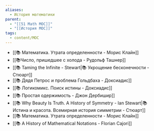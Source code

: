 ```yaml
---
aliases:
  - История математики
parent:
  - "[[51 Math MOC]]"
  - "[[История MOC]]"
tags:
  - content/MOC
---
```



- [[📚 Математика. Утрата определенности - Морис Клайн]]
- [[📚Число, пришедшее с холода - Рудольф Ташнер]]
- [[📚 Taming the Infinite - Stewart|📚 Укрощение бесконечности - Стюарт]]
- [[📚 Дядя Петрос и проблема Гольдбаха - Доксиадис]]
- [[📚 Логикомикс. Поиск истины -  Доксиадис]]
- [[📚 Простая одержимость - Джон Дербишир]] 
- [[📚 Why Beauty Is Truth. A History of Symmetry - Ian Stewart|📚 Истина и красота. Всемирная история симметрии - Стюарт]]
- [[📚 Математика. Утрата определенности - Морис Клайн]]
- [[📚 A History of Mathematical Notations - Florian Cajori]]